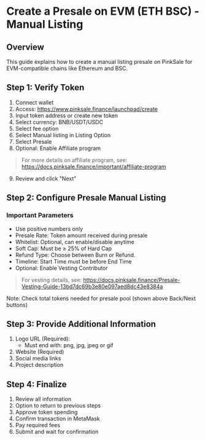 # Create a Presale on EVM (ETH BSC) - Manual Listing

## Overview

This guide explains how to create a manual listing presale on PinkSale for EVM-compatible chains like Ethereum and BSC.

## Step 1: Verify Token

1. Connect wallet
2. Access: https://www.pinksale.finance/launchpad/create
3. Input token address or create new token
4. Select currency: BNB/USDT/USDC
5. Select fee option
6. Select Manual listing in Listing Option
7. Select Presale
8. Optional: Enable Affiliate program

> For more details on affiliate program, see: https://docs.pinksale.finance/important/affiliate-program

9. Review and click "Next"

## Step 2: Configure Presale Manual Listing

### Important Parameters

-   Use positive numbers only
-   Presale Rate: Token amount received during presale
-   Whitelist: Optional, can enable/disable anytime
-   Soft Cap: Must be ≥ 25% of Hard Cap
-   Refund Type: Choose between Burn or Refund.
-   Timeline: Start Time must be before End Time
-   Optional: Enable Vesting Contributor

> For vesting details, see: https://docs.pinksale.finance/Presale-Vesting-Guide-13bd7dc69b3e80e097aed8dc43e8384a

Note: Check total tokens needed for presale pool (shown above Back/Next buttons)

## Step 3: Provide Additional Information

1. Logo URL (Required):
    - Must end with: png, jpg, jpeg or gif
2. Website (Required)
3. Social media links
4. Project description

## Step 4: Finalize

1. Review all information
2. Option to return to previous steps
3. Approve token spending
4. Confirm transaction in MetaMask
5. Pay required fees
6. Submit and wait for confirmation
